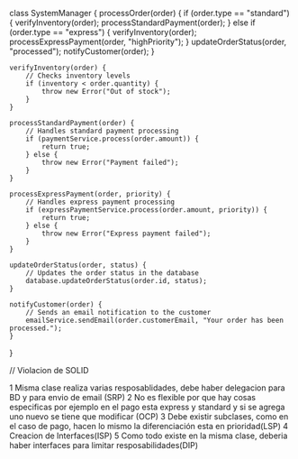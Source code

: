 class SystemManager {
    processOrder(order) {
        if (order.type == "standard") {
            verifyInventory(order);
            processStandardPayment(order);
        } else if (order.type == "express") {
            verifyInventory(order);
            processExpressPayment(order, "highPriority");
        }
        updateOrderStatus(order, "processed");
        notifyCustomer(order);
    }

    verifyInventory(order) {
        // Checks inventory levels
        if (inventory < order.quantity) {
            throw new Error("Out of stock");
        }
    }

    processStandardPayment(order) {
        // Handles standard payment processing
        if (paymentService.process(order.amount)) {
            return true;
        } else {
            throw new Error("Payment failed");
        }
    }

    processExpressPayment(order, priority) {
        // Handles express payment processing
        if (expressPaymentService.process(order.amount, priority)) {
            return true;
        } else {
            throw new Error("Express payment failed");
        }
    }

    updateOrderStatus(order, status) {
        // Updates the order status in the database
        database.updateOrderStatus(order.id, status);
    }

    notifyCustomer(order) {
        // Sends an email notification to the customer
        emailService.sendEmail(order.customerEmail, "Your order has been processed.");
    }
}

// Violacion de SOLID

1 Misma clase realiza varias resposablidades, debe haber delegacion para BD y para envio de email (SRP)
2 No es flexible por que hay cosas especificas por ejemplo en el pago esta express y standard y si se agrega uno nuevo se tiene que modificar (OCP)
3 Debe existir subclases, como en el caso de pago, hacen lo mismo la diferenciación esta en prioridad(LSP)
4 Creacion de Interfaces(ISP)
5 Como todo existe en la misma clase, deberia haber interfaces para limitar resposabilidades(DIP)




